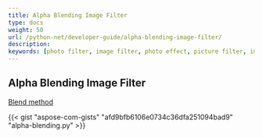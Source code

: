 ```yaml
---
title: Alpha Blending Image Filter
type: docs
weight: 50
url: /python-net/developer-guide/alpha-blending-image-filter/
description:
keywords: [photo filter, image filter, photo effect, picture filter, image overlay, alpha blending, image effect, blend image]
---
```


## Alpha Blending Image Filter


<a href="https://reference.aspose.com/imaging/python-net/aspose.imaging/rasterimage/#blend_origin_overlay_overlay_area_overlay_alpha_9">Blend method</a>


{{< gist "aspose-com-gists" "afd9bfb6106e0734c36dfa251094bad9" "alpha-blending.py" >}}
